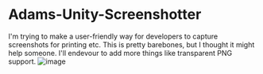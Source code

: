 # Adams-Unity-Screenshotter
I'm trying to make a user-friendly way for developers to capture screenshots for printing etc. This is pretty barebones, but I thought it might help someone. I'll endevour to add more things like transparent PNG support.
![image](https://user-images.githubusercontent.com/32782486/120315517-5cc1eb80-c2d4-11eb-8881-87a9f475b670.png)
